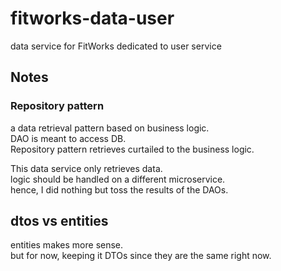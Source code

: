 # fitworks-data-user
data service for FitWorks dedicated to user service

## Notes

### Repository pattern
a data retrieval pattern based on business logic.  
DAO is meant to access DB.  
Repository pattern retrieves curtailed to the business logic.  

This data service only retrieves data.  
logic should be handled on a different microservice.  
hence, I did nothing but toss the results of the DAOs.

## dtos vs entities
entities makes more sense.  
but for now, keeping it DTOs since they are the same right now.  
